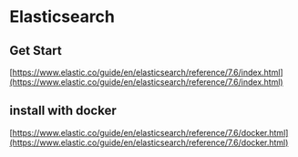 # Elasticsearch

## Get Start

[https://www.elastic.co/guide/en/elasticsearch/reference/7.6/index.html](https://www.elastic.co/guide/en/elasticsearch/reference/7.6/index.html)

## install with docker

[https://www.elastic.co/guide/en/elasticsearch/reference/7.6/docker.html](https://www.elastic.co/guide/en/elasticsearch/reference/7.6/docker.html)
